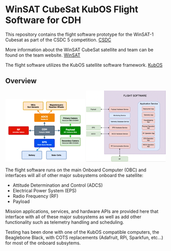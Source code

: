 # WinSAT CubeSat KubOS Flight Software for CDH
This repository contains the flight software prototype for the WinSAT-1 Cubesat as part of the CSDC 5 competition. [CSDC](https://www.csdcms.ca/)

More information about the WinSAT CubeSat satellite and team can be found on the team website. [WinSAT](https://www.winsat.ca/)

The flight software utilizes the KubOS satellite software framework. [KubOS](https://www.kubos.com/)

## Overview

<img src="/images/arch.png" width="250"/> <img src="/images/software.png" width="250"/>

The flight software runs on the main Onboard Computer (OBC) and interfaces will all of other major subsystems onboard the satellite:

* Attitude Determination and Control (ADCS)
* Electrical Power System (EPS)
* Radio Frequency (RF)
* Payload

Mission applications, services, and hardware APIs are provided here that interface with all of these major subsystems as well as add other functionality such as telemetry handling and scheduling.

Testing has been done with one of the KubOS compatible computers, the Beaglebone Black, with COTS replacements (Adafruit, RPi, Sparkfun, etc...) for most of the onboard subsytems.